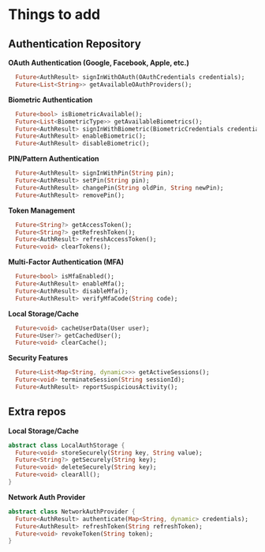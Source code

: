 # Things to add
## Authentication Repository

**OAuth Authentication (Google, Facebook, Apple, etc.)**
```dart
  Future<AuthResult> signInWithOAuth(OAuthCredentials credentials);
  Future<List<String>> getAvailableOAuthProviders();
```

**Biometric Authentication**
```dart
  Future<bool> isBiometricAvailable();
  Future<List<BiometricType>> getAvailableBiometrics();
  Future<AuthResult> signInWithBiometric(BiometricCredentials credentials);
  Future<AuthResult> enableBiometric();
  Future<AuthResult> disableBiometric();
```

**PIN/Pattern Authentication**
```dart
  Future<AuthResult> signInWithPin(String pin);
  Future<AuthResult> setPin(String pin);
  Future<AuthResult> changePin(String oldPin, String newPin);
  Future<AuthResult> removePin();
```

**Token Management**
```dart
  Future<String?> getAccessToken();
  Future<String?> getRefreshToken();
  Future<AuthResult> refreshAccessToken();
  Future<void> clearTokens();
```

**Multi-Factor Authentication (MFA)**
```dart
  Future<bool> isMfaEnabled();
  Future<AuthResult> enableMfa();
  Future<AuthResult> disableMfa();
  Future<AuthResult> verifyMfaCode(String code);
```

**Local Storage/Cache**
```dart
  Future<void> cacheUserData(User user);
  Future<User?> getCachedUser();
  Future<void> clearCache();
```

**Security Features**
```dart
  Future<List<Map<String, dynamic>>> getActiveSessions();
  Future<void> terminateSession(String sessionId);
  Future<AuthResult> reportSuspiciousActivity();
```

## Extra repos

**Local Storage/Cache**
```dart
abstract class LocalAuthStorage {
  Future<void> storeSecurely(String key, String value);
  Future<String?> getSecurely(String key);
  Future<void> deleteSecurely(String key);
  Future<void> clearAll();
}
```

**Network Auth Provider**
```dart
abstract class NetworkAuthProvider {
  Future<AuthResult> authenticate(Map<String, dynamic> credentials);
  Future<AuthResult> refreshToken(String refreshToken);
  Future<void> revokeToken(String token);
}
```